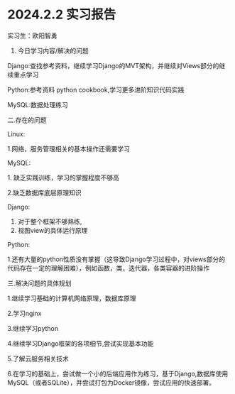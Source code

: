 # 2024.2.2 实习报告

实习生：欧阳智勇

1.  今日学习内容/解决的问题

Django:查找参考资料，继续学习Django的MVT架构，并继续对Views部分的继续重点学习

Python:参考资料 python cookbook,学习更多进阶知识代码实践

MySQL:数据处理练习

二.存在的问题

Linux:

1.网络，服务管理相关的基本操作还需要学习

MySQL:

1\. 缺乏实践训练，学习的掌握程度不够高

2.缺乏数据库底层原理知识

Django:

1.  对于整个框架不够熟练,
2.  视图view的具体运行原理

Python:

1.还有大量的python性质没有掌握（这导致Django学习过程中，对views部分的代码存在一定的理解困难），例如函数，类，迭代器，各类容器的进阶操作

三.解决问题的具体规划

1.继续学习基础的计算机网络原理，数据库原理

2.学习nginx

3.继续学习python

4.继续学习Django框架的各项细节,尝试实现基本功能

5.了解云服务相关技术

6.在学习的基础上，尝试做一个小的后端应用作为练习，基于Django,数据库使用MySQL（或者SQLite），并尝试打包为Docker镜像，尝试应用的快速部署。
